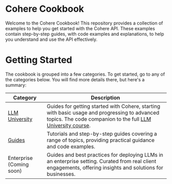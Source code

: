 # Cohere Cookbook

Welcome to the Cohere Cookbook! This repository provides a collection of examples to help you get started with the Cohere API. These examples contain step-by-step guides, with code examples and explanations, to help you understand and use the API effectively.

# Getting Started
The cookbook is grouped into a few categories. To get started, go to any of the categories below. You will find more details there, but here's a summary:

| Category | Description |
| --- | --- |
| [LLM University](notebooks/llmu/readme.md) | Guides for getting started with Cohere, starting with basic usage and progressing to advanced topics. The code companion to the full [LLM University course](https://llm.university/).|
| [Guides](notebooks/guides/readme.md) | Tutorials and step-by-step guides covering a range of topics, providing practical guidance and code examples.
| Enterprise (Coming soon) | Guides and best practices for deploying LLMs in an enterprise setting. Curated from real client engagements, offering insights and solutions for businesses.|